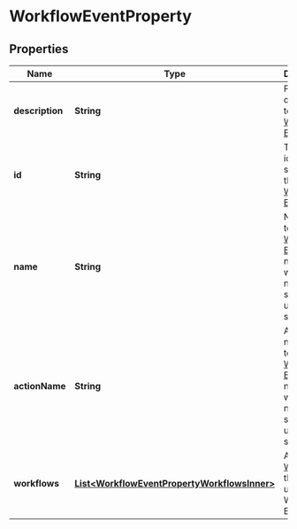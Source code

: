 

# WorkflowEventProperty


## Properties

| Name | Type | Description | Notes |
|------------ | ------------- | ------------- | -------------|
|**description** | **String** | Further descriptive text for this [Workflow Event](https://developers.intellihr.io/docs/v1/). |  [optional] |
|**id** | **String** | The identifier string for the [Workflow Events](https://developers.intellihr.io/docs/v1/). |  [optional] |
|**name** | **String** | Name given to this [Workflow Event](https://developers.intellihr.io/docs/v1/). This name would normally be shown to users of the system. |  [optional] |
|**actionName** | **String** | Action name given to this [Workflow Event](https://developers.intellihr.io/docs/v1/). This name would normally be shown to users of the system. |  [optional] |
|**workflows** | [**List&lt;WorkflowEventPropertyWorkflowsInner&gt;**](WorkflowEventPropertyWorkflowsInner.md) | An array of [Workflows](https://developers.intellihr.io/docs/v1/) that exist under this Workflow Event. |  [optional] |



